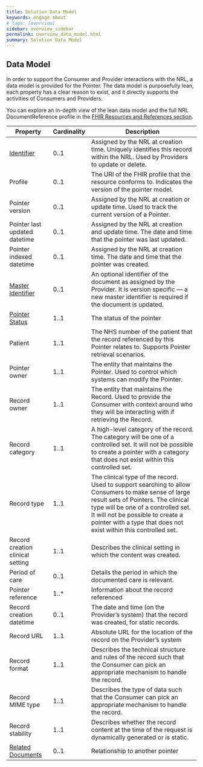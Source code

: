 ```yaml
---
title: Solution Data Model
keywords: engage about
# tags: [overview]
sidebar: overview_sidebar
permalink: overview_data_model.html
summary: Solution Data Model
---
```


## Data Model

In order to support the Consumer and Provider interactions with the NRL, a data model is provided for the Pointer. The data model is purposefully lean, each property has a clear reason to exist, and it directly supports the activities of Consumers and Providers.

You can explore an in-depth view of the lean data model and the full NRL DocumentReference profile in the [FHIR Resources and References section](explore_reference.html).

| Property | Cardinality | Description | 
|-----------|----------------|------------|
|[Identifier](pointer_identity.html)|0..1|Assigned by the NRL at creation time. Uniquely identifies this record within the NRL. Used by Providers to update or delete.|
|Profile|0..1|The URI of the FHIR profile that the resource conforms to. Indicates the version of the pointer model.|
|Pointer version |0..1|Assigned by the NRL at creation or update time. Used to track the current version of a Pointer.|
|Pointer last updated datetime|0..1|Assigned by the NRL at creation and update time. The date and time that the pointer was last updated.|
|Pointer indexed datetime|0..1|Assigned by the NRL at creation time. The date and time that the pointer was created.|
|[Master Identifier](pointer_identity.html)|0..1|An optional identifier of the document as assigned by the Provider. It is version specific — a new master identifier is required if the document is updated.|
|[Pointer Status](pointer_lifecycle.html)|1..1|The status of the pointer|
|Patient|1..1|The NHS number of the patient that the record referenced by this Pointer relates to. Supports Pointer retrieval scenarios.|
|Pointer owner|1..1|The entity that maintains the Pointer. Used to control which systems can modify the Pointer.|
|Record owner|1..1|The entity that maintains the Record. Used to provide the Consumer with context around who they will be interacting with if retrieving the Record.|
|Record category|1..1|A high-level category of the record. The category will be one of a controlled set. It will not be possible to create a pointer with a category that does not exist within this controlled set.|
|Record type|1..1|The clinical type of the record. Used to support searching to allow Consumers to make sense of large result sets of Pointers. The clinical type will be one of a controlled set. It will not be possible to create a pointer with a type that does not exist within this controlled set.|
|Record creation clinical setting|1..1|Describes the clinical setting in which the content was created.|
|Period of care|0..1|Details the period in which the documented care is relevant.|
|Pointer reference|1..*|Information about the record referenced|
|Record creation datetime|0..1|The date and time (on the Provider’s system) that the record was created, for static records.|
|Record URL|1..1|Absolute URL for the location of the record on the Provider’s system|
|Record format|1..1|Describes the technical structure and rules of the record such that the Consumer can pick an appropriate mechanism to handle the record.|
|Record MIME type|1..1|Describes the type of data such that the Consumer can pick an appropriate mechanism to handle the record.|
|Record stability|1..1|Describes whether the record content at the time of the request is dynamically generated or is static.|
|[Related Documents](pointer_maintenance.html)|0..1|Relationship to another pointer|
